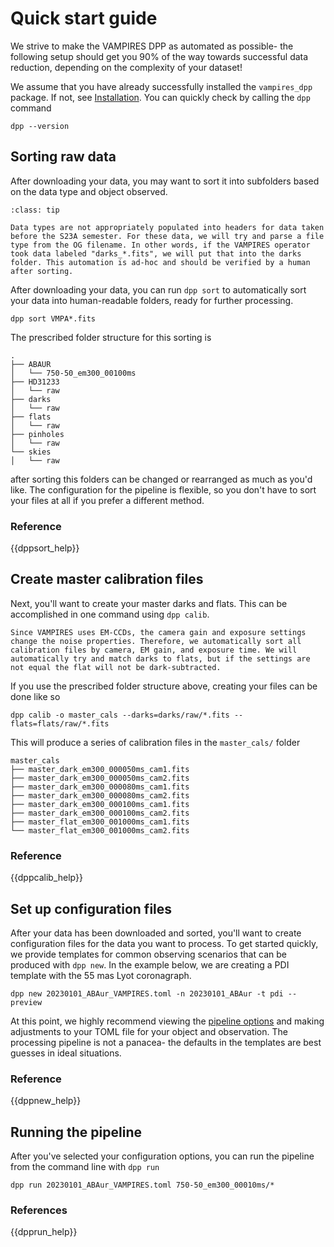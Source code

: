 # Quick start guide

We strive to make the VAMPIRES DPP as automated as possible- the following setup should get you 90% of the way towards successful data reduction, depending on the complexity of your dataset!

We assume that you have already successfully installed the `vampires_dpp` package. If not, see [Installation](_). You can quickly check by calling the `dpp` command

```
dpp --version
```

## Sorting raw data

After downloading your data, you may want to sort it into subfolders based on the data type and object observed.

```{admonition} Pre-S23A Data types
:class: tip

Data types are not appropriately populated into headers for data taken before the S23A semester. For these data, we will try and parse a file type from the OG filename. In other words, if the VAMPIRES operator took data labeled "darks_*.fits", we will put that into the darks folder. This automation is ad-hoc and should be verified by a human after sorting.
```

After downloading your data, you can run `dpp sort` to automatically sort your data into human-readable folders, ready for further processing.

```
dpp sort VMPA*.fits
```

The prescribed folder structure for this sorting is
```
.
├── ABAUR
│   └── 750-50_em300_00100ms
├── HD31233
│   └── raw
├── darks
│   └── raw
├── flats
│   └── raw
├── pinholes
│   └── raw
└── skies
│   └── raw
```
after sorting this folders can be changed or rearranged as much as you'd like. The configuration for the pipeline is flexible, so you don't have to sort your files at all if you prefer a different method.

### Reference

{{dppsort_help}}

## Create master calibration files

Next, you'll want to create your master darks and flats. This can be accomplished in one command using `dpp calib`.

```{admonition} Matching calibration settings
Since VAMPIRES uses EM-CCDs, the camera gain and exposure settings change the noise properties. Therefore, we automatically sort all calibration files by camera, EM gain, and exposure time. We will automatically try and match darks to flats, but if the settings are not equal the flat will not be dark-subtracted.
```

If you use the prescribed folder structure above, creating your files can be done like so
```
dpp calib -o master_cals --darks=darks/raw/*.fits --flats=flats/raw/*.fits
```

This will produce a series of calibration files in the `master_cals/` folder

```
master_cals
├── master_dark_em300_000050ms_cam1.fits
├── master_dark_em300_000050ms_cam2.fits
├── master_dark_em300_000080ms_cam1.fits
├── master_dark_em300_000080ms_cam2.fits
├── master_dark_em300_000100ms_cam1.fits
├── master_dark_em300_000100ms_cam2.fits
├── master_flat_em300_001000ms_cam1.fits
└── master_flat_em300_001000ms_cam2.fits
```

### Reference


{{dppcalib_help}}

## Set up configuration files

After your data has been downloaded and sorted, you'll want to create configuration files for the data you want to process. To get started quickly, we provide templates for common observing scenarios that can be produced with `dpp new`. In the example below, we are creating a PDI template with the 55 mas Lyot coronagraph.

```
dpp new 20230101_ABAur_VAMPIRES.toml -n 20230101_ABAur -t pdi --preview
```

At this point, we highly recommend viewing the [pipeline options]() and making adjustments to your TOML file for your object and observation. The processing pipeline is not a panacea- the defaults in the templates are best guesses in ideal situations.

### Reference


{{dppnew_help}}

## Running the pipeline

After you've selected your configuration options, you can run the pipeline from the command line with `dpp run`

```
dpp run 20230101_ABAur_VAMPIRES.toml 750-50_em300_00010ms/*
```

### References

{{dpprun_help}}

